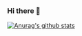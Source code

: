 ### Hi there 👋

[![Anurag's github stats](https://github-readme-stats.vercel.app/api?username=masipro&show_icons=true&title_color=a0a0ff&icon_color=a0a0ff&bg_color=4040e0&text_color=a0a0ff)](https://github.com/anuraghazra/github-readme-stats)
<!--
**masipro/masipro** is a ✨ _special_ ✨ repository because its `README.md` (this file) appears on your GitHub profile.

Here are some ideas to get you started:

- 🔭 I’m currently working on ...
- 🌱 I’m currently learning ...
- 👯 I’m looking to collaborate on ...
- 🤔 I’m looking for help with ...
- 💬 Ask me about ...
- 📫 How to reach me: ...
- 😄 Pronouns: ...
- ⚡ Fun fact: ...
-->
